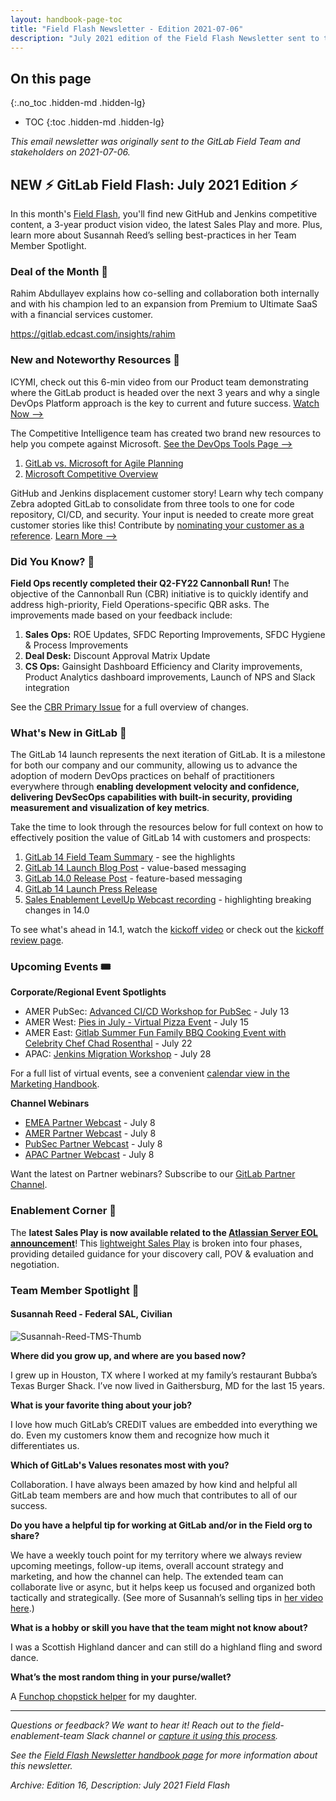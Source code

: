 ```yaml
---
layout: handbook-page-toc
title: "Field Flash Newsletter - Edition 2021-07-06"
description: "July 2021 edition of the Field Flash Newsletter sent to the GitLab Field (Sales, CS, SDR) team and stakeholders"
---
```


## On this page
{:.no_toc .hidden-md .hidden-lg}

- TOC
{:toc .hidden-md .hidden-lg}

*This email newsletter was originally sent to the GitLab Field Team and stakeholders on 2021-07-06.*

## NEW ⚡️ GitLab Field Flash: July 2021 Edition ⚡️
In this month's [Field Flash](/handbook/sales/field-communications/field-flash-newsletter/#overview), you'll find new GitHub and Jenkins competitive content, a 3-year product vision video, the latest Sales Play and more. Plus, learn more about Susannah Reed’s selling best-practices in her Team Member Spotlight.

### Deal of the Month 🏅
Rahim Abdullayev explains how co-selling and collaboration both internally and with his champion led to an expansion from Premium to Ultimate SaaS with a financial services customer. 

https://gitlab.edcast.com/insights/rahim

### New and Noteworthy Resources 📓
ICYMI, check out this 6-min video from our Product team demonstrating where the GitLab product is headed over the next 3 years and why a single DevOps Platform approach is the key to current and future success. [Watch Now -->](https://www.youtube.com/watch?v=2By7ipuQk1o)

The Competitive Intelligence team has created two brand new resources to help you compete against Microsoft. [See the DevOps Tools Page -->](https://about.gitlab.com/devops-tools/github-vs-gitlab/)
1. [GitLab vs. Microsoft for Agile Planning](https://docs.google.com/presentation/d/1MREoycGuFj-48watw0ary-Bm9o0wtEaKeYa_ZnpqrQM/edit#slide=id.gdc8eca6747_0_0) 
1. [Microsoft Competitive Overview](https://docs.google.com/presentation/d/1-XJif6GwOl9coah5YQjOr6APM4fSGNpScOAtQJbpnWg/edit#slide=id.gdc8eca6747_0_0) 

GitHub and Jenkins displacement customer story! Learn why tech company Zebra adopted GitLab to consolidate from three tools to one for code repository, CI/CD, and security. Your input is needed to create more great customer stories like this! Contribute by [nominating your customer as a reference](/handbook/marketing/strategic-marketing/customer-reference-program/#process-for-nominating-new-reference-customers). [Learn More -->](https://about.gitlab.com/customers/thezebra/) 


### Did You Know? 🔢
**Field Ops recently completed their Q2-FY22 Cannonball Run!** The objective of the Cannonball Run (CBR) initiative is to quickly identify and address high-priority, Field Operations-specific QBR asks. The improvements made based on your feedback include: 
1. **Sales Ops:** ROE Updates, SFDC Reporting Improvements, SFDC Hygiene & Process Improvements
1. **Deal Desk:** Discount Approval Matrix Update 
1. **CS Ops:** Gainsight Dashboard Efficiency and Clarity improvements, Product Analytics dashboard improvements, Launch of NPS and Slack integration

See the [CBR Primary Issue](https://gitlab.com/gitlab-com/sales-team/field-operations/sales-operations/-/issues/2270) for a full overview of changes.

### What's New in GitLab 🚀
The GitLab 14 launch represents the next iteration of GitLab. It is a milestone for both our company and our community, allowing us to advance the adoption of modern DevOps practices on behalf of practitioners everywhere through **enabling development velocity and confidence, delivering DevSecOps capabilities with built-in security, providing measurement and visualization of key metrics**.

Take the time to look through the resources below for full context on how to effectively position the value of GitLab 14 with customers and prospects: 
1. [GitLab 14 Field Team Summary](https://docs.google.com/document/d/1vkCVaSeAvDTWKyYfi2ZFmeeDL3RJVg8kf57aOz8fyuw/edit) - see the highlights
1. [GitLab 14 Launch Blog Post](https://about.gitlab.com/blog/2021/06/22/gitlab-14-modern-devops/) - value-based messaging
1. [GitLab 14.0 Release Post](https://about.gitlab.com/releases/2021/06/22/gitlab-14-0-released/) - feature-based messaging
1. [GitLab 14 Launch Press Release](https://about.gitlab.com/press/releases/2021-06-22-gitlab-14-delivers-modern-devops-in-one-platform.html)
1. [Sales Enablement LevelUp Webcast recording](https://youtu.be/k-wvJtL_NeM) - highlighting breaking changes in 14.0

To see what's ahead in 14.1, watch the [kickoff video](https://www.youtube.com/watch?v=jAVWu91gDaE&list=PL05JrBw4t0Kr745gqBNOlQEctvHy02XmQ) or check out the [kickoff review page](https://about.gitlab.com/direction/kickoff/).

### Upcoming Events 🎟
**Corporate/Regional Event Spotlights**
- AMER PubSec: [Advanced CI/CD Workshop for PubSec](https://gitlab.com/gitlab-com/marketing/field-marketing/-/issues/2756) - July 13
- AMER West: [Pies in July - Virtual Pizza Event](https://gitlab.com/gitlab-com/marketing/field-marketing/-/issues/2857) - July 15
- AMER East: [Gitlab Summer Fun Family BBQ Cooking Event with Celebrity Chef Chad Rosenthal](https://gitlab.com/gitlab-com/marketing/field-marketing/-/issues/3242) - July 22
- APAC: [Jenkins Migration Workshop](https://gitlab.com/gitlab-com/marketing/field-marketing/-/issues/3105) - July 28

For a full list of virtual events, see a convenient [calendar view in the Marketing Handbook](/handbook/marketing/revenue-marketing/digital-marketing-programs/marketing-programs/virtual-events/#gitlab-virtual-events-calendar). 

**Channel Webinars**
- [EMEA Partner Webcast](https://mailchi.mp/3f3a6d5e0159/emea_channel_partner_webcast-july-2021) - July 8
- [AMER Partner Webcast](https://mailchi.mp/8215d0ae5d81/amer_channel_partner_webcast-july2021) - July 8 
- [PubSec Partner Webcast](https://mailchi.mp/6a4862977335/pubsec_channel_partner_webcast-july2021) - July 8 
- [APAC Partner Webcast](https://mailchi.mp/a559b7f62d8d/apac_channel_partner_webcast-july2021) - July 8

Want the latest on Partner webinars? Subscribe to our [GitLab Partner Channel](https://www.brighttalk.com/channel/18613/). 

### Enablement Corner 🧠
The **latest Sales Play is now available related to the [Atlassian Server EOL announcement](https://www.atlassian.com/migration/journey-to-cloud)**! This [lightweight Sales Play](/handbook/marketing/sales-plays/) is broken into four phases, providing detailed guidance for your discovery call, POV & evaluation and negotiation.

### Team Member Spotlight 🔦

#### Susannah Reed - Federal SAL, Civilian

![Susannah-Reed-TMS-Thumb](/handbook/sales/field-communications/field-flash-newsletter/images/Susannah-Reed-TMS-Thumb.png)

**Where did you grow up, and where are you based now?**

I grew up in Houston, TX where I worked at my family’s restaurant Bubba’s Texas Burger Shack. I’ve now lived in Gaithersburg, MD for the last 15 years. 

**What is your favorite thing about your job?**

I love how much GitLab’s CREDIT values are embedded into everything we do. Even my customers know them and recognize how much it differentiates us.

**Which of GitLab's Values resonates most with you?**

Collaboration. I have always been amazed by how kind and helpful all GitLab team members are and how much that contributes to all of our success.

**Do you have a helpful tip for working at GitLab and/or in the Field org to share?**

We have a weekly touch point for my territory where we always review upcoming meetings, follow-up items, overall account strategy and marketing, and how the channel can help. The extended team can collaborate live or async, but it helps keep us focused and organized both tactically and strategically. (See more of Susannah’s selling tips in [her video here](https://www.youtube.com/watch?v=CBJdYGLofHE).)

**What is a hobby or skill you have that the team might not know about?**

I was a Scottish Highland dancer and can still do a highland fling and sword dance.

**What’s the most random thing in your purse/wallet?**

A [Funchop chopstick helper](https://www.funchop.com/) for my daughter.

----

*Questions or feedback? We want to hear it! Reach out to the field-enablement-team Slack channel or [capture it using this process](/handbook/sales/field-communications/#sharing-feedback).*

*See the [Field Flash Newsletter handbook page](/handbook/sales/field-communications/field-flash-newsletter/) for more information about this newsletter.*

*Archive: Edition 16, Description: July 2021 Field Flash*


